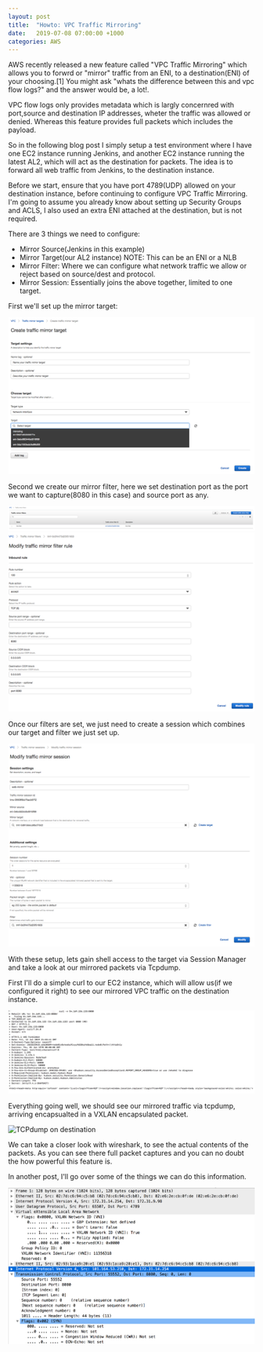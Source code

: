 ```yaml
---
layout: post
title:  "Howto: VPC Traffic Mirroring"
date:   2019-07-08 07:00:00 +1000
categories: AWS
---
```


AWS recently released a new feature called "VPC Traffic Mirroring" which allows you to forwrd or "mirror" traffic from an ENI, to a destination(ENI) of your choosing.[1] You might ask "whats the difference between this and vpc flow logs?" and the answer would be, a lot!.

VPC flow logs only provides metadata which is largly concernred with port,source and destination IP addresses, wheter the traffic was allowed or denied. Whereas this feature provides full packets which includes the payload.

So in the following blog post I simply setup a test environment where I have one EC2 instance running Jenkins, and another EC2 instance running the latest AL2, which will act as the destination for packets. The idea is to forward all web traffic from Jenkins, to the destination instance.

Before we start, ensure that you have port 4789(UDP) allowed on your destination instance, before continuing to configure VPC Traffic Mirroring. I'm going to assume you already know about setting up Security Groups and ACLS, I also used an extra ENI attached at the destination, but is not required.

There are 3 things we need to configure:

- Mirror Source(Jenkins in this example) 
- Mirror Target(our AL2 instance)
    NOTE: This can be an ENI or a NLB
- Mirror Filter: Where we can configure what network traffic we allow or reject based on source/dest and protocol.
- Mirror Session: Essentially joins the above together, limited to one target.

First we'll set up the mirror target:

![Creating our mirror target](/assets/images/traffic_mirror_target.png)

Second we create our mirror filter, here we set destination port as the port we want to capture(8080 in this case) and source port as any.

![Traffic Mirror Filter](/assets/images/traffic_mirror_filter.png)
![Traffic Mirror Filter rules](/assets/images/traffic_mirror_filter_rule.png)

Once our filters are set, we just need to create a session which combines our target and filter we just set up.

![Traffic Mirror Session](/assets/images/traffic_mirror_session.png)

With these setup, lets gain shell access to the target via Session Manager and take a look at our mirrored packets via Tcpdump.

First I'll do a simple curl to our EC2 instance, which will allow us(if we configured it right) to see our mirrored VPC traffic on the destination instance.

![Curl with terminal](/assets/images/curl.jpg)

Everything going well, we should see our mirrored traffic via tcpdump, arriving encapsualted in a VXLAN encapsulated packet.

![TCPdump on destination](/assests/images/tcpdump.png)

We can take a closer look with wireshark, to see the actual contents of the packets. As you can see there full packet captures and you can no doubt the how powerful this feature is.

In another post, I'll go over some of the things we can do this information.

![wireshark output](/assets/images/wireshark.png)

